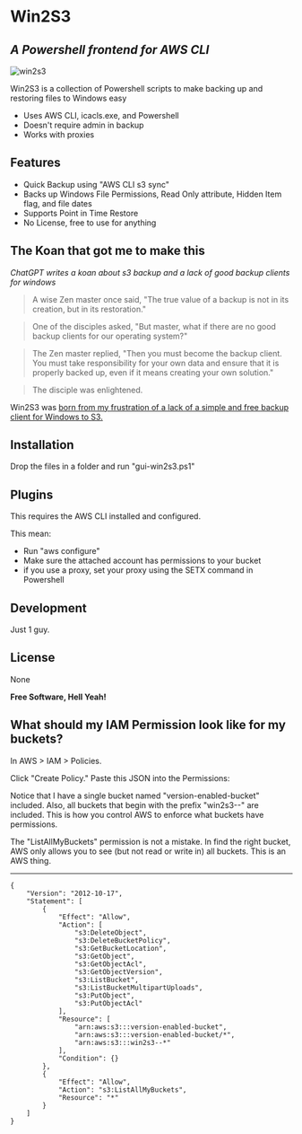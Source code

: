 # Win2S3
## _A Powershell frontend for AWS CLI_

![win2s3](http://virasawmi.com/gordon/images/win2s3.jpg)

Win2S3 is a collection of Powershell scripts to make backing up and restoring files to Windows easy

- Uses AWS CLI, icacls.exe, and Powershell
- Doesn't require admin in backup
- Works with proxies

## Features

- Quick Backup using "AWS CLI s3 sync"
- Backs up Windows File Permissions, Read Only attribute, Hidden Item flag, and file dates
- Supports Point in Time Restore
- No License, free to use for anything

## The Koan that got me to make this

_ChatGPT writes a koan about s3 backup and a lack of good backup clients for windows_

> A wise Zen master once said, "The true value of a backup is not in its creation, but in its restoration."

> One of the disciples asked, "But master, what if there are no good backup clients for our operating system?"

> The Zen master replied, "Then you must become the backup client. You must take responsibility for your own data and ensure that it is properly backed up, even if it means creating your own solution."

> The disciple was enlightened.

Win2S3 was [born from my frustration of a lack of a simple and free backup client for Windows to S3.](https://old.reddit.com/r/aws/comments/yxy9cp/windows_server_backup_to_s3_via_proxy/) 


## Installation

Drop the files in a folder and run "gui-win2s3.ps1"

## Plugins

This requires the AWS CLI installed and configured.

This mean:

- Run "aws configure"
- Make sure the attached account has permissions to your bucket
- if you use a proxy, set your proxy using the SETX command in Powershell

## Development

Just 1 guy.


## License

None

**Free Software, Hell Yeah!**

## What should my IAM Permission look like for my buckets?

In AWS > IAM > Policies.

Click "Create Policy."
Paste this JSON into the Permissions:

Notice that I have a single bucket named "version-enabled-bucket" included. Also, all buckets that begin with the prefix "win2s3--" are included. This is how you control AWS to enforce what buckets have permissions. 

The "ListAllMyBuckets" permission is not a mistake. In find the right bucket, AWS only allows you to see (but not read or write in) all buckets. This is an AWS thing.

--------------------
```
{
    "Version": "2012-10-17",
    "Statement": [
        {
            "Effect": "Allow",
            "Action": [
                "s3:DeleteObject",
                "s3:DeleteBucketPolicy",
                "s3:GetBucketLocation",
                "s3:GetObject",
                "s3:GetObjectAcl",
                "s3:GetObjectVersion",
                "s3:ListBucket",
                "s3:ListBucketMultipartUploads",
                "s3:PutObject",
                "s3:PutObjectAcl"
            ],
            "Resource": [
                "arn:aws:s3:::version-enabled-bucket",
                "arn:aws:s3:::version-enabled-bucket/*",
                "arn:aws:s3:::win2s3--*"
            ],
            "Condition": {}
        },
        {
            "Effect": "Allow",
            "Action": "s3:ListAllMyBuckets",
            "Resource": "*"
        }
    ]
}
```
